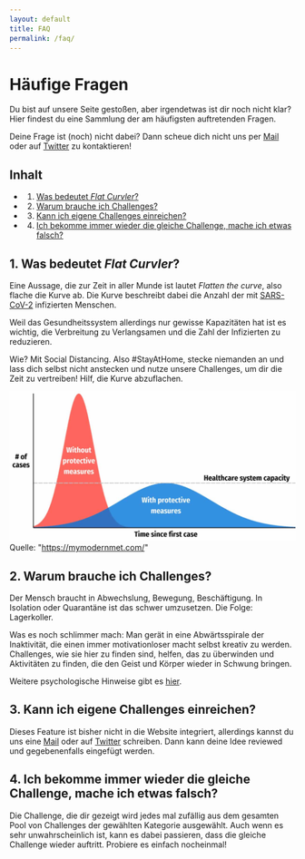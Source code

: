 ```yaml
---
layout: default
title: FAQ
permalink: /faq/
---
```


# Häufige Fragen
Du bist auf unsere Seite gestoßen, aber irgendetwas ist dir noch nicht klar?
Hier findest du eine Sammlung der am häufigsten auftretenden Fragen.

Deine Frage ist (noch) nicht dabei? Dann scheue dich nicht uns per [Mail](whattodo@yqty.de) oder auf [Twitter](https://twitter.com/what_two_do) zu kontaktieren!


##  <a name='Inhalt'></a>Inhalt 
<!-- vscode-markdown-toc -->
* 1. [Was bedeutet *Flat Curvler*?](#WasbedeutetFlatCurvler)
* 2. [Warum brauche ich Challenges?](#WarumbraucheichChallenges)
* 3. [Kann ich eigene Challenges einreichen?](#KannicheigeneChallengeseinreichen)
* 4. [Ich bekomme immer wieder die gleiche Challenge, mache ich etwas falsch?](#IchbekommeimmerwiederdiegleicheChallengemacheichetwasfalsch)

<!-- vscode-markdown-toc-config
	numbering=true
	autoSave=true
	/vscode-markdown-toc-config -->
<!-- /vscode-markdown-toc -->

##  1. <a name='WasbedeutetFlatCurvler'></a>Was bedeutet *Flat Curvler*?
Eine Aussage, die zur Zeit in aller Munde ist lautet *Flatten the curve*, also flache die Kurve ab.
Die Kurve beschreibt dabei die Anzahl der mit [SARS-CoV-2](https://de.wikipedia.org/wiki/SARS-CoV-2) infizierten Menschen.

Weil das Gesundheitssystem allerdings nur gewisse Kapazitäten hat ist es wichtig, die Verbreitung zu Verlangsamen und die Zahl der Infizierten zu reduzieren.

Wie? Mit Social Distancing. Also \#StayAtHome, stecke niemanden an und lass dich selbst nicht anstecken und nutze unsere Challenges, um dir die Zeit zu vertreiben! Hilf, die Kurve abzuflachen.

![Eine verzögerte und flache Kurve, um das Gesundheitssystem nicht zu überlasten](./img/flatten-the-curve.jpg) Quelle: "https://mymodernmet.com/"

##  2. <a name='WarumbraucheichChallenges'></a>Warum brauche ich Challenges?
Der Mensch braucht in Abwechslung, Bewegung, Beschäftigung. In Isolation oder Quarantäne ist das schwer umzusetzen. Die Folge: Lagerkoller.

Was es noch schlimmer mach: Man gerät in eine Abwärtsspirale der Inaktivität, die einen immer motivationloser macht selbst kreativ zu werden. Challenges, wie sie hier zu finden sind, helfen, das zu überwinden und Aktivitäten zu finden, die den Geist und Körper wieder in Schwung bringen.

Weitere psychologische Hinweise gibt es [hier](http://www.bundesheer.at/archiv/a2020/corona/artikel.php?id=5494).

##  3. <a name='KannicheigeneChallengeseinreichen'></a>Kann ich eigene Challenges einreichen?
Dieses Feature ist bisher nicht in die Website integriert, allerdings kannst du uns eine [Mail](whattodo@yqty.de) oder auf [Twitter](https://twitter.com/what_two_do) schreiben.
Dann kann deine Idee reviewed und gegebenenfalls eingefügt werden.

##  4. <a name='IchbekommeimmerwiederdiegleicheChallengemacheichetwasfalsch'></a>Ich bekomme immer wieder die gleiche Challenge, mache ich etwas falsch?
Die Challenge, die dir gezeigt wird jedes mal zufällig aus dem gesamten Pool von Challenges der gewählten Kategorie ausgewählt. Auch wenn es sehr unwahrscheinlich ist, kann es dabei passieren, dass die gleiche Challenge wieder auftritt. Probiere es einfach nocheinmal!
